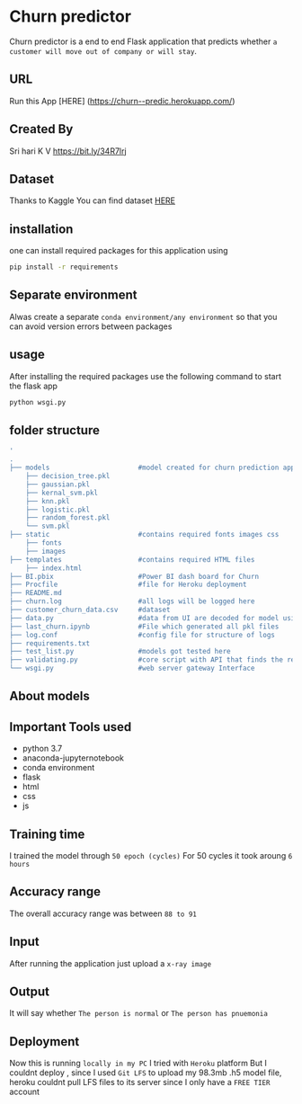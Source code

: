 # Churn predictor
Churn predictor is a end to end Flask application that predicts whether `a customer will move out of company or will stay`.

URL
----
Run this App [HERE] (https://churn--predic.herokuapp.com/)

Created By
----------
Sri hari K V
https://bit.ly/34R7lrj

## Dataset
Thanks to Kaggle
You can find dataset [HERE](https://www.kaggle.com/blastchar/telco-customer-churn)

## installation
one can install required packages for this application using 
```bash
pip install -r requirements
```
## Separate environment
Alwas create a separate `conda environment/any environment` so that you can avoid version errors between packages

## usage
After installing the required packages use the following command to start the flask app
```bash
python wsgi.py
```

## folder structure
```bash
'
.
├── models                      #model created for churn prediction application
    ├── decision_tree.pkl
    ├── gaussian.pkl
    ├── kernal_svm.pkl
    ├── knn.pkl
    ├── logistic.pkl
    ├── random_forest.pkl
    └── svm.pkl
├── static                      #contains required fonts images css 
    ├── fonts
    ├── images
├── templates                   #contains required HTML files
    ├── index.html
├── BI.pbix                     #Power BI dash board for Churn 
├── Procfile                    #file for Heroku deployment
├── README.md
├── churn.log                   #all logs will be logged here
├── customer_churn_data.csv     #dataset
├── data.py                     #data from UI are decoded for model using this
├── last_churn.ipynb            #File which generated all pkl files
├── log.conf                    #config file for structure of logs
├── requirements.txt
├── test_list.py                #models got tested here
├── validating.py               #core script with API that finds the result
└── wsgi.py                     #web server gateway Interface
```

## About models

## Important Tools used
* python 3.7
* anaconda-jupyternotebook
* conda environment
* flask
* html
* css
* js

## Training time
I trained the model through `50 epoch (cycles)`
For 50 cycles it took aroung `6 hours`

## Accuracy range
The overall accuracy range was between `88 to 91`

## Input 
After running the application just upload a `x-ray image`

## Output
It will say whether
    `The person is normal`
                or
    `The person has pnuemonia`
    
## Deployment
Now this is running `locally in my PC`
I tried with `Heroku` platform
But I couldnt deploy , since I used `Git LFS` to upload my 98.3mb .h5 model file, heroku couldnt pull LFS files to its server since I only have a `FREE TIER` account  
